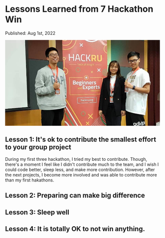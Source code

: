 # Lessons Learned from 7 Hackathon Win
Published: Aug 1st, 2022

![The First Hackathon Win](https://github.com/AriNguyen/aringuyen.github.io/blob/master/src/assets/blogs/blog2/hackru.jpg?raw=true)

## Lesson 1: It's ok to contribute the smallest effort to your group project

During my first three hackathon, I tried my best to contribute. Though, there's a moment I feel like I didn't contribute much to the team, and I wish I could code better, sleep less, and make more contribution. However, after the next projects, I become more involved and was able to contribute more than my first hakathons. 

## Lesson 2: Preparing can make big difference 

## Lesson 3: Sleep well

## Lesson 4: It is totally OK to not win anything. 





